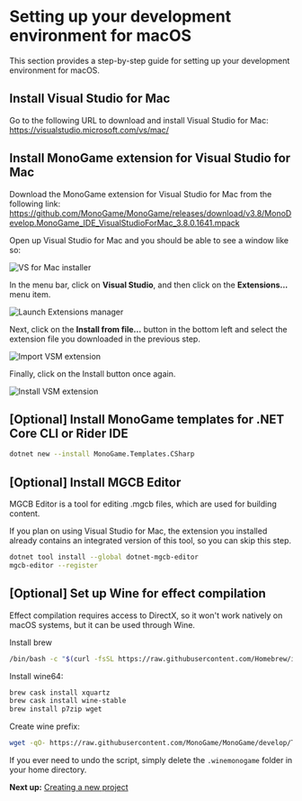 # Setting up your development environment for macOS
This section provides a step-by-step guide for setting up your development environment for macOS.

## Install Visual Studio for Mac

Go to the following URL to download and install Visual Studio for Mac: https://visualstudio.microsoft.com/vs/mac/

## Install MonoGame extension for Visual Studio for Mac

Download the MonoGame extension for Visual Studio for Mac from the following link: https://github.com/MonoGame/MonoGame/releases/download/v3.8/MonoDevelop.MonoGame_IDE_VisualStudioForMac_3.8.0.1641.mpack

Open up Visual Studio for Mac and you should be able to see a window like so:

![VS for Mac installer](~/images/getting_started/vsmac-mg-install-1.png)

In the menu bar, click on **Visual Studio**, and then click on the **Extensions...** menu item.

![Launch Extensions manager](~/images/getting_started/vsmac-mg-install-2.png)

Next, click on the **Install from file...** button in the bottom left and select the extension file you downloaded in the previous step.

![Import VSM extension](~/images/getting_started/vsmac-mg-install-3.png)

Finally, click on the Install button once again.

![Install VSM extension](~/images/getting_started/vsmac-mg-install-4.png)

## [Optional] Install MonoGame templates for .NET Core CLI or Rider IDE

```sh
dotnet new --install MonoGame.Templates.CSharp
```

## [Optional] Install MGCB Editor

MGCB Editor is a tool for editing .mgcb files, which are used for building content.

If you plan on using Visual Studio for Mac, the extension you installed already contains an integrated version of this tool, so you can skip this step.

```sh
dotnet tool install --global dotnet-mgcb-editor
mgcb-editor --register
```

## [Optional] Set up Wine for effect compilation

Effect compilation requires access to DirectX, so it won't work natively on macOS systems, but it can be used through Wine.

Install brew

```sh
/bin/bash -c "$(curl -fsSL https://raw.githubusercontent.com/Homebrew/install/master/install.sh)"
```

Install wine64:

```sh
brew cask install xquartz
brew cask install wine-stable
brew install p7zip wget
```

Create wine prefix:

```sh
wget -qO- https://raw.githubusercontent.com/MonoGame/MonoGame/develop/Tools/MonoGame.Effect.Compiler/mgfxc_wine_setup.sh | bash
```

If you ever need to undo the script, simply delete the `.winemonogame` folder in your home directory.

**Next up:** [Creating a new project](2_creating_a_new_project_vsm.md)
